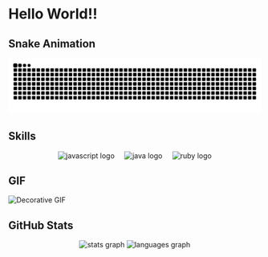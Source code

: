 # Hello World!!

## Snake Animation
![Snake animation](https://raw.githubusercontent.com/akinonnim/akinonnim/output/snake.svg)

## Skills
<p align="center">
  <img src="https://skillicons.dev/icons?i=js" height="40" alt="javascript logo" />
  <img width="12" />
  <img src="https://cdn.jsdelivr.net/gh/devicons/devicon/icons/java/java-original.svg" height="40" alt="java logo" />
  <img width="12" />
  <img src="https://cdn.simpleicons.org/ruby/CC342D" height="40" alt="ruby logo" />
</p>

## GIF
![Decorative GIF](https://img1.picmix.com/output/stamp/normal/5/9/6/5/2385695_f4244.gif)

## GitHub Stats
<p align="center">
  <img src="https://github-readme-stats.vercel.app/api?username=akinonnim&hide_title=false&hide_rank=false&show_icons=true&include_all_commits=true&count_private=true&disable_animations=false&theme=dracula&locale=en&hide_border=false&order=1" height="150" alt="stats graph" />
  <img src="https://github-readme-stats.vercel.app/api/top-langs?username=akinonnim&locale=en&hide_title=false&layout=compact&card_width=320&langs_count=5&theme=dracula&hide_border=false&order=2" height="150" alt="languages graph" />
</p>
